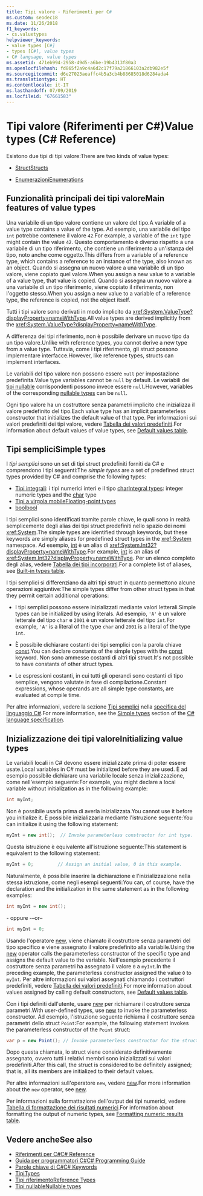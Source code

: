 ```yaml
---
title: Tipi valore - Riferimenti per C#
ms.custom: seodec18
ms.date: 11/26/2018
f1_keywords:
- cs.valuetypes
helpviewer_keywords:
- value types [C#]
- types [C#], value types
- C# language, value types
ms.assetid: 471eb994-2958-49d5-a6be-19b4313f80a3
ms.openlocfilehash: fd865f2a9c4a6d2c17f79a21866103a2db982e5f
ms.sourcegitcommit: d6e27023aeaffc4b5a3cb4b88685018d6284ada4
ms.translationtype: HT
ms.contentlocale: it-IT
ms.lasthandoff: 07/09/2019
ms.locfileid: "67661583"
---
```

# <a name="value-types-c-reference"></a><span data-ttu-id="71ce0-102">Tipi valore (Riferimenti per C#)</span><span class="sxs-lookup"><span data-stu-id="71ce0-102">Value types (C# Reference)</span></span>

<span data-ttu-id="71ce0-103">Esistono due tipi di tipi valore:</span><span class="sxs-lookup"><span data-stu-id="71ce0-103">There are two kinds of value types:</span></span>

- [<span data-ttu-id="71ce0-104">Struct</span><span class="sxs-lookup"><span data-stu-id="71ce0-104">Structs</span></span>](struct.md)

- [<span data-ttu-id="71ce0-105">Enumerazioni</span><span class="sxs-lookup"><span data-stu-id="71ce0-105">Enumerations</span></span>](enum.md)

## <a name="main-features-of-value-types"></a><span data-ttu-id="71ce0-106">Funzionalità principali dei tipi valore</span><span class="sxs-lookup"><span data-stu-id="71ce0-106">Main features of value types</span></span>

<span data-ttu-id="71ce0-107">Una variabile di un tipo valore contiene un valore del tipo.</span><span class="sxs-lookup"><span data-stu-id="71ce0-107">A variable of a value type contains a value of the type.</span></span> <span data-ttu-id="71ce0-108">Ad esempio, una variabile del tipo `int` potrebbe contenere il valore `42`.</span><span class="sxs-lookup"><span data-stu-id="71ce0-108">For example, a variable of the `int` type might contain the value `42`.</span></span> <span data-ttu-id="71ce0-109">Questo comportamento è diverso rispetto a una variabile di un tipo riferimento, che contiene un riferimento a un'istanza del tipo, noto anche come oggetto.</span><span class="sxs-lookup"><span data-stu-id="71ce0-109">This differs from a variable of a reference type, which contains a reference to an instance of the type, also known as an object.</span></span> <span data-ttu-id="71ce0-110">Quando si assegna un nuovo valore a una variabile di un tipo valore, viene copiato quel valore.</span><span class="sxs-lookup"><span data-stu-id="71ce0-110">When you assign a new value to a variable of a value type, that value is copied.</span></span> <span data-ttu-id="71ce0-111">Quando si assegna un nuovo valore a una variabile di un tipo riferimento, viene copiato il riferimento, non l'oggetto stesso.</span><span class="sxs-lookup"><span data-stu-id="71ce0-111">When you assign a new value to a variable of a reference type, the reference is copied, not the object itself.</span></span>

<span data-ttu-id="71ce0-112">Tutti i tipi valore sono derivati in modo implicito da <xref:System.ValueType?displayProperty=nameWithType>.</span><span class="sxs-lookup"><span data-stu-id="71ce0-112">All value types are derived implicitly from the <xref:System.ValueType?displayProperty=nameWithType>.</span></span>

<span data-ttu-id="71ce0-113">A differenza dei tipi riferimento, non è possibile derivare un nuovo tipo da un tipo valore.</span><span class="sxs-lookup"><span data-stu-id="71ce0-113">Unlike with reference types, you cannot derive a new type from a value type.</span></span> <span data-ttu-id="71ce0-114">Tuttavia, come i tipi riferimento, gli struct possono implementare interfacce.</span><span class="sxs-lookup"><span data-stu-id="71ce0-114">However, like reference types, structs can implement interfaces.</span></span>

<span data-ttu-id="71ce0-115">Le variabili del tipo valore non possono essere `null` per impostazione predefinita.</span><span class="sxs-lookup"><span data-stu-id="71ce0-115">Value type variables cannot be `null` by default.</span></span> <span data-ttu-id="71ce0-116">Le variabili dei [tipi nullable](../../../csharp/programming-guide/nullable-types/index.md) corrispondenti possono invece essere `null`.</span><span class="sxs-lookup"><span data-stu-id="71ce0-116">However, variables of the corresponding [nullable types](../../../csharp/programming-guide/nullable-types/index.md) can be `null`.</span></span>

<span data-ttu-id="71ce0-117">Ogni tipo valore ha un costruttore senza parametri implicito che inizializza il valore predefinito del tipo.</span><span class="sxs-lookup"><span data-stu-id="71ce0-117">Each value type has an implicit parameterless constructor that initializes the default value of that type.</span></span> <span data-ttu-id="71ce0-118">Per informazioni sui valori predefiniti dei tipi valore, vedere [Tabella dei valori predefiniti](default-values-table.md).</span><span class="sxs-lookup"><span data-stu-id="71ce0-118">For information about default values of value types, see [Default values table](default-values-table.md).</span></span>

## <a name="simple-types"></a><span data-ttu-id="71ce0-119">Tipi semplici</span><span class="sxs-lookup"><span data-stu-id="71ce0-119">Simple types</span></span>

<span data-ttu-id="71ce0-120">I *tipi semplici* sono un set di tipi struct predefiniti forniti da C# e comprendono i tipi seguenti:</span><span class="sxs-lookup"><span data-stu-id="71ce0-120">The *simple types* are a set of predefined struct types provided by C# and comprise the following types:</span></span>

- <span data-ttu-id="71ce0-121">[Tipi integrali](../builtin-types/integral-numeric-types.md): i tipi numerici interi e il tipo [char](char.md)</span><span class="sxs-lookup"><span data-stu-id="71ce0-121">[Integral types](../builtin-types/integral-numeric-types.md): integer numeric types and the [char](char.md) type</span></span>
- [<span data-ttu-id="71ce0-122">Tipi a virgola mobile</span><span class="sxs-lookup"><span data-stu-id="71ce0-122">Floating-point types</span></span>](../builtin-types/floating-point-numeric-types.md)
- [<span data-ttu-id="71ce0-123">bool</span><span class="sxs-lookup"><span data-stu-id="71ce0-123">bool</span></span>](bool.md)

<span data-ttu-id="71ce0-124">I tipi semplici sono identificati tramite parole chiave, le quali sono in realtà semplicemente degli alias dei tipi struct predefiniti nello spazio dei nomi <xref:System>.</span><span class="sxs-lookup"><span data-stu-id="71ce0-124">The simple types are identified through keywords, but these keywords are simply aliases for predefined struct types in the <xref:System> namespace.</span></span> <span data-ttu-id="71ce0-125">Ad esempio, [int](../builtin-types/integral-numeric-types.md) è un alias di <xref:System.Int32?displayProperty=nameWithType>.</span><span class="sxs-lookup"><span data-stu-id="71ce0-125">For example, [int](../builtin-types/integral-numeric-types.md) is an alias of <xref:System.Int32?displayProperty=nameWithType>.</span></span> <span data-ttu-id="71ce0-126">Per un elenco completo degli alias, vedere [Tabella dei tipi incorporati](built-in-types-table.md).</span><span class="sxs-lookup"><span data-stu-id="71ce0-126">For a complete list of aliases, see [Built-in types table](built-in-types-table.md).</span></span>

<span data-ttu-id="71ce0-127">I tipi semplici si differenziano da altri tipi struct in quanto permettono alcune operazioni aggiuntive:</span><span class="sxs-lookup"><span data-stu-id="71ce0-127">The simple types differ from other struct types in that they permit certain additional operations:</span></span>

- <span data-ttu-id="71ce0-128">I tipi semplici possono essere inizializzati mediante valori letterali.</span><span class="sxs-lookup"><span data-stu-id="71ce0-128">Simple types can be initialized by using literals.</span></span> <span data-ttu-id="71ce0-129">Ad esempio, `'A'` è un valore letterale del tipo `char` e `2001` è un valore letterale del tipo `int`.</span><span class="sxs-lookup"><span data-stu-id="71ce0-129">For example, `'A'` is a literal of the type `char` and `2001` is a literal of the type `int`.</span></span>

- <span data-ttu-id="71ce0-130">È possibile dichiarare costanti dei tipi semplici con la parola chiave [const](const.md).</span><span class="sxs-lookup"><span data-stu-id="71ce0-130">You can declare constants of the simple types with the [const](const.md) keyword.</span></span> <span data-ttu-id="71ce0-131">Non sono ammesse costanti di altri tipi struct.</span><span class="sxs-lookup"><span data-stu-id="71ce0-131">It's not possible to have constants of other struct types.</span></span>

- <span data-ttu-id="71ce0-132">Le espressioni costanti, in cui tutti gli operandi sono costanti di tipo semplice, vengono valutate in fase di compilazione.</span><span class="sxs-lookup"><span data-stu-id="71ce0-132">Constant expressions, whose operands are all simple type constants, are evaluated at compile time.</span></span>

<span data-ttu-id="71ce0-133">Per altre informazioni, vedere la sezione [Tipi semplici](~/_csharplang/spec/types.md#simple-types) nella [specifica del linguaggio C#](../language-specification/index.md).</span><span class="sxs-lookup"><span data-stu-id="71ce0-133">For more information, see the [Simple types](~/_csharplang/spec/types.md#simple-types) section of the [C# language specification](../language-specification/index.md).</span></span>

## <a name="initializing-value-types"></a><span data-ttu-id="71ce0-134">Inizializzazione dei tipi valore</span><span class="sxs-lookup"><span data-stu-id="71ce0-134">Initializing value types</span></span>

<span data-ttu-id="71ce0-135">Le variabili locali in C# devono essere inizializzate prima di poter essere usate.</span><span class="sxs-lookup"><span data-stu-id="71ce0-135">Local variables in C# must be initialized before they are used.</span></span> <span data-ttu-id="71ce0-136">È ad esempio possibile dichiarare una variabile locale senza inizializzazione, come nell'esempio seguente:</span><span class="sxs-lookup"><span data-stu-id="71ce0-136">For example, you might declare a local variable without initialization as in the following example:</span></span>

```csharp
int myInt;
```

<span data-ttu-id="71ce0-137">Non è possibile usarla prima di averla inizializzata.</span><span class="sxs-lookup"><span data-stu-id="71ce0-137">You cannot use it before you initialize it.</span></span> <span data-ttu-id="71ce0-138">È possibile inizializzarla mediante l'istruzione seguente:</span><span class="sxs-lookup"><span data-stu-id="71ce0-138">You can initialize it using the following statement:</span></span>

```csharp
myInt = new int();  // Invoke parameterless constructor for int type.
```

<span data-ttu-id="71ce0-139">Questa istruzione è equivalente all'istruzione seguente:</span><span class="sxs-lookup"><span data-stu-id="71ce0-139">This statement is equivalent to the following statement:</span></span>

```csharp
myInt = 0;         // Assign an initial value, 0 in this example.
```

<span data-ttu-id="71ce0-140">Naturalmente, è possibile inserire la dichiarazione e l'inizializzazione nella stessa istruzione, come negli esempi seguenti:</span><span class="sxs-lookup"><span data-stu-id="71ce0-140">You can, of course, have the declaration and the initialization in the same statement as in the following examples:</span></span>

```csharp
int myInt = new int();
```

<span data-ttu-id="71ce0-141">\- oppure -</span><span class="sxs-lookup"><span data-stu-id="71ce0-141">–or–</span></span>

```csharp
int myInt = 0;
```

<span data-ttu-id="71ce0-142">Usando l'operatore [new](../operators/new-operator.md), viene chiamato il costruttore senza parametri del tipo specifico e viene assegnato il valore predefinito alla variabile.</span><span class="sxs-lookup"><span data-stu-id="71ce0-142">Using the [new](../operators/new-operator.md) operator calls the parameterless constructor of the specific type and assigns the default value to the variable.</span></span> <span data-ttu-id="71ce0-143">Nell'esempio precedente il costruttore senza parametri ha assegnato il valore `0` a `myInt`.</span><span class="sxs-lookup"><span data-stu-id="71ce0-143">In the preceding example, the parameterless constructor assigned the value `0` to `myInt`.</span></span> <span data-ttu-id="71ce0-144">Per altre informazioni sui valori assegnati chiamando i costruttori predefiniti, vedere [Tabella dei valori predefiniti](default-values-table.md).</span><span class="sxs-lookup"><span data-stu-id="71ce0-144">For more information about values assigned by calling default constructors, see [Default values table](default-values-table.md).</span></span>

<span data-ttu-id="71ce0-145">Con i tipi definiti dall'utente, usare [new](../operators/new-operator.md) per richiamare il costruttore senza parametri.</span><span class="sxs-lookup"><span data-stu-id="71ce0-145">With user-defined types, use [new](../operators/new-operator.md) to invoke the parameterless constructor.</span></span> <span data-ttu-id="71ce0-146">Ad esempio, l'istruzione seguente richiama il costruttore senza parametri dello struct `Point`:</span><span class="sxs-lookup"><span data-stu-id="71ce0-146">For example, the following statement invokes the parameterless constructor of the `Point` struct:</span></span>

```csharp
var p = new Point(); // Invoke parameterless constructor for the struct.
```

<span data-ttu-id="71ce0-147">Dopo questa chiamata, lo struct viene considerato definitivamente assegnato, ovvero tutti i relativi membri sono inizializzati sui valori predefiniti.</span><span class="sxs-lookup"><span data-stu-id="71ce0-147">After this call, the struct is considered to be definitely assigned; that is, all its members are initialized to their default values.</span></span>

<span data-ttu-id="71ce0-148">Per altre informazioni sull'operatore `new`, vedere [new](../operators/new-operator.md).</span><span class="sxs-lookup"><span data-stu-id="71ce0-148">For more information about the `new` operator, see [new](../operators/new-operator.md).</span></span>

<span data-ttu-id="71ce0-149">Per informazioni sulla formattazione dell'output dei tipi numerici, vedere [Tabella di formattazione dei risultati numerici](formatting-numeric-results-table.md).</span><span class="sxs-lookup"><span data-stu-id="71ce0-149">For information about formatting the output of numeric types, see [Formatting numeric results table](formatting-numeric-results-table.md).</span></span>

## <a name="see-also"></a><span data-ttu-id="71ce0-150">Vedere anche</span><span class="sxs-lookup"><span data-stu-id="71ce0-150">See also</span></span>

- [<span data-ttu-id="71ce0-151">Riferimenti per C#</span><span class="sxs-lookup"><span data-stu-id="71ce0-151">C# Reference</span></span>](../index.md)
- [<span data-ttu-id="71ce0-152">Guida per programmatori C#</span><span class="sxs-lookup"><span data-stu-id="71ce0-152">C# Programming Guide</span></span>](../../programming-guide/index.md)
- [<span data-ttu-id="71ce0-153">Parole chiave di C#</span><span class="sxs-lookup"><span data-stu-id="71ce0-153">C# Keywords</span></span>](index.md)
- [<span data-ttu-id="71ce0-154">Tipi</span><span class="sxs-lookup"><span data-stu-id="71ce0-154">Types</span></span>](types.md)
- [<span data-ttu-id="71ce0-155">Tipi riferimento</span><span class="sxs-lookup"><span data-stu-id="71ce0-155">Reference Types</span></span>](reference-types.md)
- [<span data-ttu-id="71ce0-156">Tipi nullable</span><span class="sxs-lookup"><span data-stu-id="71ce0-156">Nullable types</span></span>](../../programming-guide/nullable-types/index.md)
